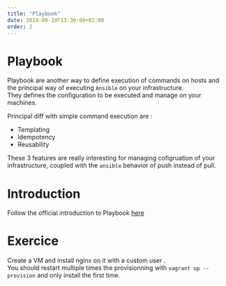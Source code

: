 ```yaml
---
title: "Playbook"
date: 2018-09-10T13:30:00+02:00
order: 2
---
```


# Playbook

Playbook are another way to define execution of commands on hosts and the principal way of executing `Ansible` on your infrastructure.  
They defines the configuration to be executed and manage on your machines.  

Principal diff with simple command execution are :

 * Templating
 * Idempotency
 * Reusability

These 3 features are really interesting for managing cofigruation of your infrastructure, coupled with the `ansible` behavior of push instead of pull.

# Introduction

Follow the official introduction to Playbook [here](https://docs.ansible.com/ansible/2.6/user_guide/playbooks_intro.html)

# Exercice

Create a VM and install nginx on it with a custom user .  
You should restart multiple times the provisionning with `vagrant up --provision` and only install the first time.